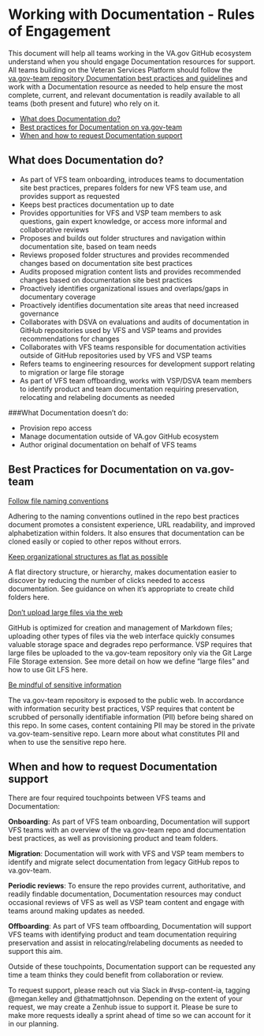 # Working with Documentation - Rules of Engagement

This document will help all teams working in the VA.gov GitHub ecosystem understand when you should engage Documentation resources for support. All teams building on the Veteran Services Platform should follow the [va.gov-team repository Documentation best practices and guidelines](https://github.com/department-of-veterans-affairs/va.gov-team/blob/master/platform/working-with-vsp/onboarding/repo-guidelines.md) and work with a Documentation resource as needed to help ensure the most complete, current, and relevant documentation is readily available to all teams (both present and future) who rely on it.

- [What does Documentation do?](#what-does-documentation-do)
- [Best practices for Documentation on va.gov-team](#best-practices-for-documentation)
- [When and how to request Documentation support](#when-and-how-to-request-support)

## <a id="#what-does-documentation-do"></a>What does Documentation do?

- As part of VFS team onboarding, introduces teams to documentation site best practices, prepares folders for new VFS team use, and provides support as requested
- Keeps best practices documentation up to date
- Provides opportunities for VFS and VSP team members to ask questions, gain expert knowledge, or access more informal and collaborative reviews
- Proposes and builds out folder structures and navigation within documentation site, based on team needs
- Reviews proposed folder structures and provides recommended changes based on documentation site best practices
- Audits proposed migration content lists and provides recommended changes based on documentation site best practices
- Proactively identifies organizational issues and overlaps/gaps in documentary coverage
- Proactively identifies documentation site areas that need increased governance
- Collaborates with DSVA on evaluations and audits of documentation in GitHub repositories used by VFS and VSP teams and provides recommendations for changes
- Collaborates with VFS teams responsible for documentation activities outside of GitHub repositories used by VFS and VSP teams
- Refers teams to engineering resources for development support relating to migration or large file storage
- As part of VFS team offboarding, works with VSP/DSVA team members to identify product and team documentation requiring preservation, relocating and relabeling documents as needed

###What Documentation doesn’t do:

- Provision repo access
- Manage documentation outside of VA.gov GitHub ecosystem
- Author original documentation on behalf of VFS teams

## <a id="#best-practices-for-documentation"></a>Best Practices for Documentation on va.gov-team

[Follow file naming conventions](https://github.com/department-of-veterans-affairs/va.gov-team/blob/master/platform/working-with-vsp/onboarding/repo-guidelines.md#naming-conventions)

Adhering to the naming conventions outlined in the repo best practices document promotes a consistent experience, URL readability, and improved alphabetization within folders. It also ensures that documentation can be cloned easily or copied to other repos without errors.

[Keep organizational structures as flat as possible](https://github.com/department-of-veterans-affairs/va.gov-team/blob/master/platform/working-with-vsp/onboarding/repo-guidelines.md#create-folders)

A flat directory structure, or hierarchy, makes documentation easier to discover by reducing the number of clicks needed to access documentation. See guidance on when it’s appropriate to create child folders here. 

[Don’t upload large files via the web](https://github.com/department-of-veterans-affairs/va.gov-team/blob/master/platform/working-with-vsp/onboarding/repo-guidelines.md#large-files)

GitHub is optimized for creation and management of Markdown files; uploading other types of files via the web interface quickly consumes valuable storage space and degrades repo performance. VSP requires that large files be uploaded to the va.gov-team repository only via the Git Large File Storage extension. See more detail on how we define “large files” and how to use Git LFS here.

[Be mindful of sensitive information](https://github.com/department-of-veterans-affairs/va.gov-team/blob/master/platform/working-with-vsp/onboarding/repo-guidelines.md#public-vs-private)

The va.gov-team repository is exposed to the public web. In accordance with information security best practices, VSP requires that content be scrubbed of personally identifiable information (PII) before being shared on this repo.  In some cases, content containing PII may be stored in the private va.gov-team-sensitive repo. Learn more about what constitutes PII and when to use the sensitive repo here.

## <a id="#when-and-how-to-request-support"></a>When and how to request Documentation support

There are four required touchpoints between VFS teams and Documentation:

__Onboarding__: As part of VFS team onboarding, Documentation will support VFS teams with an overview of the va.gov-team repo and documentation best practices, as well as provisioning product and team folders.

__Migration__: Documentation will work with VFS and VSP team members to identify and migrate select documentation from legacy GitHub repos to va.gov-team.

__Periodic reviews__: To ensure the repo provides current, authoritative, and readily findable documentation, Documentation resources may conduct occasional reviews of VFS as well as VSP team content and engage with teams around making updates as needed.

__Offboarding__: As part of VFS team offboarding, Documentation will support VFS teams with identifying product and team documentation requiring preservation and assist in relocating/relabeling documents as needed to support this aim.

Outside of these touchpoints, Documentation support can be requested any time a team thinks they could benefit from collaboration or review.

To request support, please reach out via Slack in #vsp-content-ia, tagging @megan.kelley and @thatmattjohnson.  Depending on the extent of your request, we may create a Zenhub issue to support it. Please be sure to make more requests ideally a sprint ahead of time so we can account for it in our planning.

